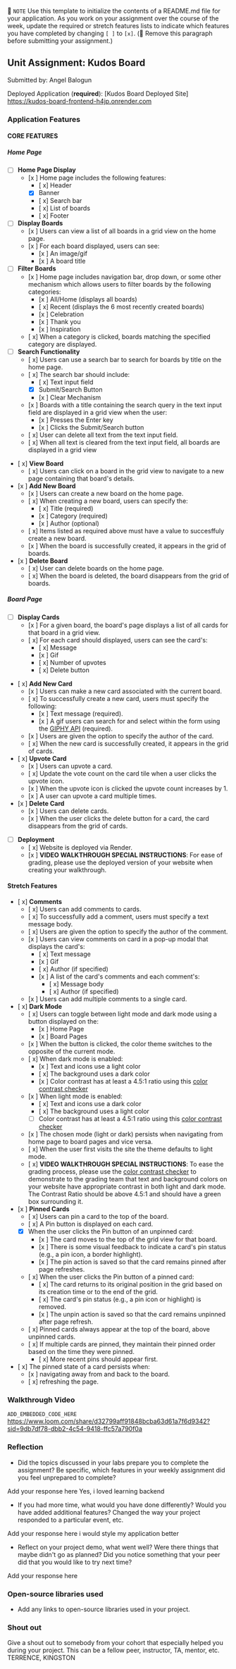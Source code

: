 📝 `NOTE` Use this template to initialize the contents of a README.md file for your application. As you work on your assignment over the course of the week, update the required or stretch features lists to indicate which features you have completed by changing `[ ]` to `[x]`. (🚫 Remove this paragraph before submitting your assignment.)

## Unit Assignment: Kudos Board

Submitted by: Angel Balogun

Deployed Application (**required**): [Kudos Board Deployed Site] https://kudos-board-frontend-h4jp.onrender.com

### Application Features

#### CORE FEATURES

##### Home Page

- [ ] **Home Page Display**
  - [x ] Home page includes the following features:
    - [ x] Header
    - [x] Banner
    - [ x] Search bar
    - [ x] List of boards
    - [ x] Footer
- [ ] **Display Boards**
  - [x ] Users can view a list of all boards in a grid view on the home page.
  - [x ] For each board displayed, users can see:
    - [x ] An image/gif
    - [x ] A board title
- [ ] **Filter Boards**
  - [x ] Home page includes navigation bar, drop down, or some other mechanism which allows users to filter boards by the following categories:
    - [x ] All/Home (displays all boards)
    - [ x] Recent (displays the 6 most recently created boards)
    - [x ] Celebration
    - [x ] Thank you
    - [x ] Inspiration
  - [ x] When a category is clicked, boards matching the specified category are displayed.
- [ ] **Search Functionality**
  - [ x] Users can use a search bar to search for boards by title on the home page.
  - [ x] The search bar should include:
    - [ x] Text input field
    - [x] Submit/Search Button
    - [x ] Clear Mechanism
  - [x ] Boards with a title containing the search query in the text input field are displayed in a grid view when the user:
    - [x ] Presses the Enter key
    - [x ] Clicks the Submit/Search button 
  - [ x] User can delete all text from the text input field. 
  - [ x] When all text is cleared from the text input field, all boards are displayed in a grid view
- [ x] **View Board** 
  - [ x] Users can click on a board in the grid view to navigate to a new page containing that board's details.
- [x ] **Add New Board**
  - [x ] Users can create a new board on the home page.
  - [ x] When creating a new board, users can specify the:
    - [ x] Title (required)
    - [x ] Category (required)
    - [x ] Author (optional)
  - [ x] Items listed as required above must have a value to succesffuly create a new board.
  - [x ] When the board is successfully created, it appears in the grid of boards. 
- [x ] **Delete Board**
  - [ x] User can delete boards on the home page. 
  - [ x] When the board is deleted, the board disappears from the grid of boards. 

##### Board Page

- [ ] **Display Cards**
  - [x ] For a given board, the board's page displays a list of all cards for that board in a grid view.
  - [ x] For each card should displayed, users can see the card's:
    - [ x] Message
    - [x ] Gif 
    - [ x] Number of upvotes
    - [ x] Delete button
- [ x] **Add New Card**
  - [x ] Users can make a new card associated with the current board. 
  - [ x] To successfully create a new card, users must specify the following:
    - [x ] Text message (required).
    - [x ] A gif users can search for and select within the form using the [GIPHY API](https://developers.giphy.com/docs/api/) (required).
  - [x ] Users are given the option to specify the author of the card.
  - [ x] When the new card is successfully created, it appears in the grid of cards. 
- [ x] **Upvote Card**
  - [x ] Users can upvote a card.
  - [ x] Update the vote count on the card tile when a user clicks the upvote icon.
  - [x ] When the upvote icon is clicked the upvote count increases by 1. 
  - [x ] A user can upvote a card multiple times. 
- [x ] **Delete Card**
  - [x ] Users can delete cards.
  - [x ] When the user clicks the delete button for a card, the card disappears from the grid of cards. 
- [ ] **Deployment**
  - [ x] Website is deployed via Render.
  - [x ] **VIDEO WALKTHROUGH SPECIAL INSTRUCTIONS**: For ease of grading, please use the deployed version of your website when creating your walkthrough. 

####  Stretch Features

- [ x] **Comments**
  - [ x] Users can add comments to cards.
  - [ x] To successfully add a comment, users must specify a text message body.
  - [ x] Users are given the option to specify the author of the comment.
  - [x ] Users can view comments on card in a pop-up modal that displays the card's:
    - [ x] Text message 
    - [x ] Gif
    - [ x] Author (if specified)
    - [x ] A list of the card's comments and each comment's:
      - [ x] Message body
      - [ x] Author (if specified)
  - [x ] Users can add multiple comments to a single card.
- [ x] **Dark Mode** 
  - [ x] Users can toggle between light mode and dark mode using a button displayed on the:
    - [x ] Home Page
    - [x ] Board Pages
  - [x ] When the button is clicked, the color theme switches to the opposite of the current mode. 
  - [ x] When dark mode is enabled:
    - [x ] Text and icons use a light color
    - [ x] The background uses a dark color
    - [x ] Color contrast has at least a 4.5:1 ratio using this [color contrast checker](https://webaim.org/resources/contrastchecker/)
  - [x ] When light mode is enabled:
    - [ x] Text and icons use a dark color
    - [ x] The background uses a light color
    - [ ] Color contrast has at least a 4.5:1 ratio using this [color contrast checker](https://webaim.org/resources/contrastchecker/)
  - [x ] The chosen mode (light or dark) persists when navigating from home page to board pages and vice versa.
  - [ x] When the user first visits the site the theme defaults to light mode.
  - [ x] **VIDEO WALKTHROUGH SPECIAL INSTRUCTIONS**: To ease the grading process, please use the [color contrast checker](https://webaim.org/resources/contrastchecker/) to demonstrate to the grading team that text and background colors on your website have appropriate contrast in both light and dark mode. The Contrast Ratio should be above 4.5:1 and should have a green box surrounding it. 
- [x ] **Pinned Cards**
  - [ x] Users can pin a card to the top of the board.
  - [ x] A Pin button is displayed on each card.
  - [x] When the user clicks the Pin button of an unpinned card:
    - [x ] The card moves to the top of the grid view for that board.
    - [x ] There is some visual feedback to indicate a card's pin status (e.g., a pin icon, a border highlight).
    - [x ] The pin action is saved so that the card remains pinned after page refreshes.
  - [ x] When the user clicks the Pin button of a pinned card:
    - [ x] The card returns to its original position in the grid based on its creation time or to the end of the grid.
    - [ x] The card's pin status (e.g., a pin icon or highlight)  is removed.
    - [x ] The unpin action is saved so that the card remains unpinned after page refresh.
  - [ x] Pinned cards always appear at the top of the board, above unpinned cards.
  - [ x] If multiple cards are pinned, they maintain their pinned order based on the time they were pinned.
    - [ x] More recent pins should appear first.
- [ x] The pinned state of a card persists when:
  - [x ] navigating away from and back to the board.
  - [ x] refreshing the page. 
 


### Walkthrough Video
`ADD_EMBEDDED_CODE_HERE` https://www.loom.com/share/d32799aff91848bcba63d61a7f6d9342?sid=9db7df78-dbb2-4c54-9418-ffc57a790f0a

### Reflection

* Did the topics discussed in your labs prepare you to complete the assignment? Be specific, which features in your weekly assignment did you feel unprepared to complete?

Add your response here Yes, i loved learning backend

* If you had more time, what would you have done differently? Would you have added additional features? Changed the way your project responded to a particular event, etc.
  
Add your response here i would style my application better

* Reflect on your project demo, what went well? Were there things that maybe didn't go as planned? Did you notice something that your peer did that you would like to try next time?

Add your response here

### Open-source libraries used

- Add any links to open-source libraries used in your project.

### Shout out

Give a shout out to somebody from your cohort that especially helped you during your project. This can be a fellow peer, instructor, TA, mentor, etc.
TERRENCE, KINGSTON